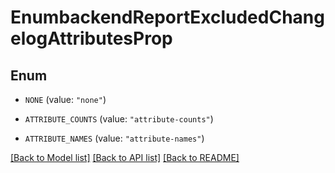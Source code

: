 # EnumbackendReportExcludedChangelogAttributesProp

## Enum


* `NONE` (value: `"none"`)

* `ATTRIBUTE_COUNTS` (value: `"attribute-counts"`)

* `ATTRIBUTE_NAMES` (value: `"attribute-names"`)


[[Back to Model list]](../README.md#documentation-for-models) [[Back to API list]](../README.md#documentation-for-api-endpoints) [[Back to README]](../README.md)


